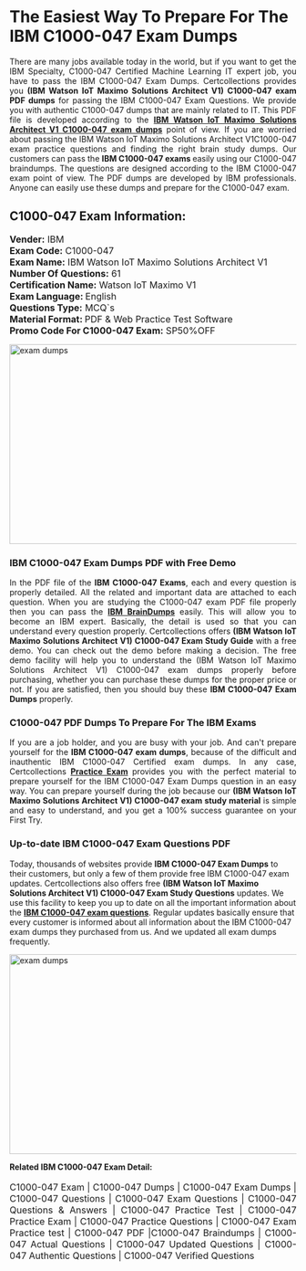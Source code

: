 <h1>The Easiest Way To Prepare For The IBM C1000-047 Exam Dumps</h1> <p style="text-align:justify">There are many jobs available today in the world, but if you want to get the IBM Specialty, C1000-047 Certified Machine Learning IT expert job, you have to pass the IBM C1000-047 Exam Dumps. Certcollections provides you <strong>(IBM Watson IoT Maximo Solutions Architect V1) C1000-047 exam PDF dumps</strong> for passing the IBM C1000-047 Exam Questions. We provide you with authentic C1000-047 dumps that are mainly related to IT. This PDF file is developed according to the <a href="https://www.certsofficial.com/ibm/c1000-047-questions"><strong>IBM Watson IoT Maximo Solutions Architect V1 C1000-047 exam dumps</strong></a> point of view. If you are worried about passing the IBM Watson IoT Maximo Solutions Architect V1C1000-047 exam practice questions and finding the right brain study dumps. Our customers can pass the <strong>IBM C1000-047 exams </strong>easily using our C1000-047 braindumps. The questions are designed according to the IBM C1000-047 exam point of view. The PDF dumps are developed by IBM professionals. Anyone can easily use these dumps and prepare for the C1000-047 exam.</p> <h2><strong>C1000-047 Exam Information:</strong></h2> <p><span style="font-size:16px"><strong>Vender:</strong> IBM<br /> <strong>Exam Code:</strong> C1000-047<br /> <strong>Exam Name:</strong> IBM Watson IoT Maximo Solutions Architect V1<br /> <strong>Number Of Questions:</strong> 61<br /> <strong>Certification Name:</strong> Watson IoT Maximo V1<br /> <strong>Exam Language: </strong>English<br /> <strong>Questions Type:</strong> MCQ`s<br /> <strong>Material Format: </strong>PDF & Web Practice Test Software<br /> <strong>Promo Code For C1000-047 Exam:</strong> SP50%OFF</span></p> <p><a href="https://www.certsofficial.com/ibm/c1000-047-questions" rel="no-follow"><img alt="exam dumps" src="https://www.certcollections.com/uploads/content/certsofficial.jpg" style="height:350px; width:750px" /></a></p> <h3><strong>IBM C1000-047 Exam Dumps PDF with Free Demo</strong></h3> <p style="text-align:justify">In the PDF file of the <strong>IBM C1000-047 Exams</strong>, each and every question is properly detailed. All the related and important data are attached to each question. When you are studying the C1000-047 exam PDF file properly then you can pass the <a href="https://www.certsofficial.com/ibm-dumps"><strong>IBM BrainDumps</strong></a> easily. This will allow you to become an IBM expert. Basically, the detail is used so that you can understand every question properly. Certcollections offers <strong>(IBM Watson IoT Maximo Solutions Architect V1) C1000-047 Exam Study Guide</strong> with a free demo. You can check out the demo before making a decision. The free demo facility will help you to understand the (IBM Watson IoT Maximo Solutions Architect V1) C1000-047 exam dumps properly before purchasing, whether you can purchase these dumps for the proper price or not. If you are satisfied, then you should buy these <strong>IBM C1000-047 Exam Dumps</strong> properly.</p> <h3><strong>C1000-047 PDF Dumps To Prepare For The IBM Exams</strong></h3> <p style="text-align:justify">If you are a job holder, and you are busy with your job. And can't prepare yourself for the <strong>IBM C1000-047 exam dumps</strong>, because of the difficult and inauthentic IBM C1000-047 Certified exam dumps. In any case, Certcollections <strong><a href="https://www.certsofficial.com/">Practice Exam</a></strong> provides you with the perfect material to prepare yourself for the IBM C1000-047 Exam Dumps question in an easy way. You can prepare yourself during the job because our <strong>(IBM Watson IoT Maximo Solutions Architect V1) C1000-047 exam study material</strong> is simple and easy to understand, and you get a 100% success guarantee on your First Try.</p> <h3><strong>Up-to-date IBM C1000-047 Exam Questions PDF</strong></h3> <p>Today, thousands of websites provide <strong>IBM C1000-047 Exam Dumps</strong> to their customers, but only a few of them provide free IBM C1000-047 exam updates. Certcollections also offers free <strong>(IBM Watson IoT Maximo Solutions Architect V1) C1000-047 Exam Study Questions</strong> updates. We use this facility to keep you up to date on all the important information about the <a href="https://www.certsofficial.com/ibm/c1000-047-questions"><strong>IBM C1000-047 exam questions</strong></a>. Regular updates basically ensure that every customer is informed about all information about the IBM C1000-047 exam dumps they purchased from us. And we updated all exam dumps frequently.</p> <p><a href="https://www.certsofficial.com/ibm/c1000-047-questions"><img alt="exam dumps " src="https://www.certcollections.com/uploads/content/certsofficial2.jpg" style="height:350px; width:750px" /></a></p> <p style="text-align:justify"><span style="font-size:14px"><strong>Related IBM C1000-047 Exam Detail:</strong></span><br /> <br /> <span style="font-size:16px">C1000-047 Exam | C1000-047 Dumps | C1000-047 Exam Dumps | C1000-047 Questions | C1000-047 Exam Questions | C1000-047 Questions & Answers | C1000-047 Practice Test | C1000-047 Practice Exam | C1000-047 Practice Questions | C1000-047 Exam Practice test | C1000-047 PDF |C1000-047 Braindumps | C1000-047 Actual Questions | C1000-047 Updated Questions | C1000-047 Authentic Questions | C1000-047 Verified Questions</span></p>
